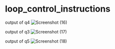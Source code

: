 # loop_control_instructions
output of q4
![Screenshot (16)](https://user-images.githubusercontent.com/109476637/204253824-a15d288f-6dcf-4e26-ba05-0a2c1fbd174d.png)





output of q3
![Screenshot (17)](https://user-images.githubusercontent.com/109476637/204261913-ba7bc385-0a6a-4ecc-8d55-1f723a124a25.png)




output of q5
![Screenshot (18)](https://user-images.githubusercontent.com/109476637/204290511-1172ad77-96a1-486e-8451-5382b7f0b02a.png)
